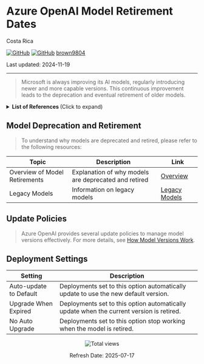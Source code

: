 #  Azure OpenAI Model Retirement Dates

Costa Rica

[![GitHub](https://badgen.net/badge/icon/github?icon=github&label)](https://github.com)
[![GitHub](https://img.shields.io/badge/--181717?logo=github&logoColor=ffffff)](https://github.com/)
[brown9804](https://github.com/brown9804)

Last updated: 2024-11-19

----------

>  Microsoft is always improving its AI models, regularly introducing newer and more capable versions. This continuous improvement leads to the deprecation and eventual retirement of older models. 


<details>
<summary><b> List of References </b> (Click to expand)</summary>

- [What You Need to Know About Azure OpenAI Model Version Upgrades](https://learn.microsoft.com/en-us/azure/ai-services/openai/concepts/model-versions#what-you-need-to-know-about-azure-openai-model-version-upgrades).
- [How model deprecations and retirements works](https://learn.microsoft.com/en-us/azure/ai-services/openai/concepts/model-retirements#overview)
- [Azure Open AI models retirement date + suggested models](https://learn.microsoft.com/en-us/azure/ai-services/openai/concepts/model-retirements#current-models) - Table
- [Available models + Features + limits](https://learn.microsoft.com/en-us/azure/ai-services/openai/concepts/models?tabs=global-standard%2Cstandard-chat-completions#gpt-4-and-gpt-4-turbo-models) - Tables
- [How model versions work](https://learn.microsoft.com/en-us/azure/ai-services/openai/concepts/model-versions#how-model-versions-work)
- [Deprecated models](https://learn.microsoft.com/en-us/azure/ai-services/openai/concepts/legacy-models) - legacy models
    
</details>

## Model Deprecation and Retirement

> To understand why models are deprecated and retired, please refer to the following resources:

| Topic | Description | Link |
|-------|-------------|------|
| Overview of Model Retirements | Explanation of why models are deprecated and retired | [Overview](https://learn.microsoft.com/en-us/azure/ai-services/openai/concepts/model-retirements#overview) |
| Legacy Models | Information on legacy models | [Legacy Models](https://learn.microsoft.com/en-us/azure/ai-services/openai/concepts/legacy-models) |

## Update Policies

> Azure OpenAI provides several update policies to manage model versions effectively. For more details, see [How Model Versions Work](https://learn.microsoft.com/en-us/azure/ai-services/openai/concepts/model-versions#how-model-versions-work).

## Deployment Settings

| Setting | Description |
|---------|-------------|
| Auto-update to Default | Deployments set to this option automatically update to use the new default version. |
| Upgrade When Expired | Deployments set to this option automatically update when the current version is retired. |
| No Auto Upgrade | Deployments set to this option stop working when the model is retired. |

<!-- START BADGE -->
<div align="center">
  <img src="https://img.shields.io/badge/Total%20views-354-limegreen" alt="Total views">
  <p>Refresh Date: 2025-07-17</p>
</div>
<!-- END BADGE -->
